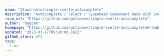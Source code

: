 ```yaml
---
name: "@luxchanlu/simple-svelte-autocomplete"
description: "Autocomplete / Select / Typeahead component made with Svelte 3"
repo_url: "https://github.com/pstanoev/simple-svelte-autocomplete"
author: "hugome"
homepage: "https://github.com/pstanoev/simple-svelte-autocomplete#readme"
updated: "2023-03-17T09:28:06.162Z"
github_stars: 473
tags: 
  - ui
---
```

